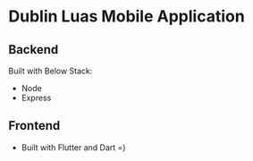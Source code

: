 # Dublin Luas Mobile Application

## Backend
Built with Below Stack:
- Node
- Express

## Frontend
- Built with Flutter and Dart =)
